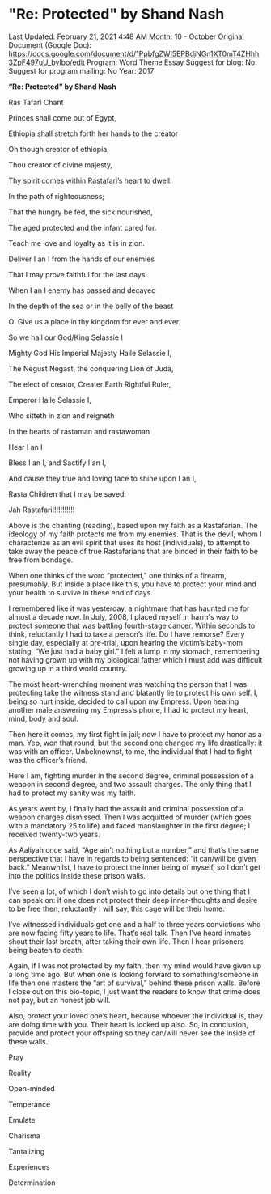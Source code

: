 # "Re: Protected" by Shand Nash

Last Updated: February 21, 2021 4:48 AM
Month: 10 - October
Original Document (Google Doc): https://docs.google.com/document/d/1PpbfgZWI5EPBdjNGn1XT0mT4ZHhh3ZpF497uU_bylbo/edit
Program: Word Theme Essay
Suggest for blog: No
Suggest for program mailing: No
Year: 2017

**“Re: Protected” by Shand Nash**

Ras Tafari Chant

Princes shall come out of Egypt,

Ethiopia shall stretch forth her hands to the creator

Oh though creator of ethiopia,

Thou creator of divine majesty,

Thy spirit comes within Rastafari’s heart to dwell.

In the path of righteousness;

That the hungry be fed, the sick nourished,

The aged protected and the infant cared for.

Teach me love and loyalty as it is in zion.

Deliver I an I from the hands of our enemies

That I may prove faithful for the last days.

When I an I enemy has passed and decayed

In the depth of the sea or in the belly of the beast

O’ Give us a place in thy kingdom for ever and ever.

So we hail our God/King Selassie I

Mighty God His Imperial Majesty Haile Selassie I,

The Negust Negast, the conquering Lion of Juda,

The elect of creator, Creater Earth Rightful Ruler,

Emperor Haile Selassie I,

Who sitteth in zion and reigneth

In the hearts of rastaman and rastawoman

Hear I an I

Bless I an I, and Sactify I an I,

And cause they true and loving face to shine upon I an I,

Rasta Children that I may be saved.

Jah Rastafari!!!!!!!!!!!

Above is the chanting (reading), based upon my faith as a Rastafarian. The ideology of my faith protects me from my enemies. That is the devil, whom I characterize as an evil spirit that uses its host (individuals), to attempt to take away the peace of true Rastafarians that are binded in their faith to be free from bondage.

When one thinks of the word “protected,” one thinks of a firearm, presumably. But inside a place like this, you have to protect your mind and your health to survive in these end of days.

I remembered like it was yesterday, a nightmare that has haunted me for almost a decade now. In July, 2008, I placed myself in harm's way to protect someone that was battling fourth-stage cancer. Within seconds to think, reluctantly I had to take a person’s life. Do I have remorse? Every single day, especially at pre-trial, upon hearing the victim’s baby-mom stating, “We just had a baby girl.” I felt a lump in my stomach, remembering not having grown up with my biological father which I must add was difficult growing up in a third world country.

The most heart-wrenching moment was watching the person that I was protecting take the witness stand and blatantly lie to protect his own self. I, being so hurt inside, decided to call upon my Empress. Upon hearing another male answering my Empress’s phone, I had to protect my heart, mind, body and soul.

Then here it comes, my first fight in jail; now I have to protect my honor as a man. Yep, won that round, but the second one changed my life drastically: it was with an officer. Unbeknownst, to me, the individual that I had to fight was the officer’s friend.

Here I am, fighting murder in the second degree, criminal possession of a weapon in second degree, and two assault charges. The only thing that I had to protect my sanity was my faith.

As years went by, I finally had the assault and criminal possession of a weapon charges dismissed. Then I was acquitted of murder (which goes with a mandatory 25 to life) and faced manslaughter in the first degree; I received twenty-two years.

As Aaliyah once said, “Age ain’t nothing but a number,” and that’s the same perspective that I have in regards to being sentenced: “it can/will be given back.” Meanwhilst, I have to protect the inner being of myself, so I don’t get into the politics inside these prison walls.

I’ve seen a lot, of which I don’t wish to go into details but one thing that I can speak on: if one does not protect their deep inner-thoughts and desire to be free then, reluctantly I will say, this cage will be their home.

I’ve witnessed individuals get one and a half to three years convictions who are now facing fifty years to life. That’s real talk. Then I’ve heard inmates shout their last breath, after taking their own life. Then I hear prisoners being beaten to death.

Again, if I was not protected by my faith, then my mind would have given up a long time ago. But when one is looking forward to something/someone in life then one masters the “art of survival,” behind these prison walls. Before I close out on this bio-topic, I just want the readers to know that crime does not pay, but an honest job will.

Also, protect your loved one’s heart, because whoever the individual is, they are doing time with you. Their heart is locked up also. So, in conclusion, provide and protect your offspring so they can/will never see the inside of these walls.

Pray

Reality

Open-minded

Temperance

Emulate

Charisma

Tantalizing

Experiences

Determination